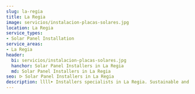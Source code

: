 ```yaml
---
slug: la-regia
title: La Regia
image: servicios/instalacion-placas-solares.jpg
location: La Regia
service_types:
- Solar Panel Installation
service_areas:
- La Regia
header:
  bi: servicios/instalacion-placas-solares.jpg
  hanchor: Solar Panel Installers in La Regia
  md: Solar Panel Installers in La Regia
seo: ᐅ Solar Panel Installers in La Regia
description: llll➤ Installers specialists in La Regia. Sustainable and efficient solutions. Best techniques and competitive prices ✅ Contact us!
---
```

